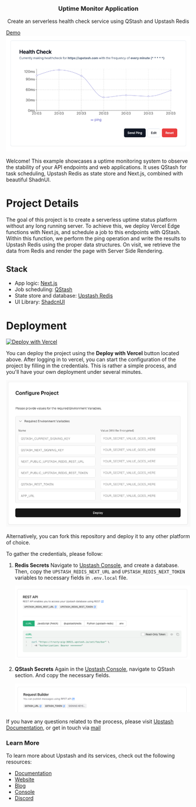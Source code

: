 <br />
<div align="center">

  <h3 align="center">Uptime Monitor Application</h3>

  <p align="center">
    Create an serverless health check service using QStash and Upstash Redis
  </p>
</div>

[Demo](https://healthcheck.upstash.app)
![](/public/preview.png)

Welcome! This example showcases a uptime monitoring system to observe the stability of your API endpoints and web applications. It uses QStash for task scheduling, Upstash Redis as state store and Next.js, combined with beautiful ShadnUI.

# Project Details

The goal of this project is to create a serverless uptime status platform without any long running server. To achieve this, we deploy Vercel Edge functions with Next.js, and schedule a job to this endpoints with QStash. Within this function, we perform the ping operation and write the results to Upstash Redis using the proper data structures. On visit, we retrieve the data from Redis and render the page with Server Side Rendering.

## Stack

- App logic: [Next.js](https://nextjs.org)
- Job scheduling: [QStash](https://upstash.com/docs/qstash)
- State store and database: [Upstash Redis](https://upstash.com/docs/redis)
- UI Library: [ShadcnUI](https://ui.shadcn.com/)

# Deployment

[![Deploy with Vercel](https://vercel.com/button)](https://vercel.com/new/clone?repository-url=https%3A%2F%2Fgithub.com%2Fupstash%2Fuptime&env=QSTASH_CURRENT_SIGNING_KEY,QSTASH_NEXT_SIGNING_KEY,NEXT_PUBLIC_UPSTASH_REDIS_REST_URL,NEXT_PUBLIC_UPSTASH_REDIS_REST_TOKEN,QSTASH_REST_TOKEN)

You can deploy the project using the **Deploy with Vercel** button located above. After logging in to vercel, you can start the configuration of the project by filling in the credentials. This is rather a simple process, and you'll have your own deployment under several minutes.

![Vercel Credentials](/public/vercel-credentials.png)

Alternatively, you can fork this repository and deploy it to any other platform of choice.

To gather the credentials, please follow:

1. **Redis Secrets**
   Navigate to [Upstash Console](console.upstash.com), and create a database. Then, copy the `UPSTASH_REDIS_NEXT_URL` and `UPSTASH_REDIS_NEXT_TOKEN` variables to necessary fields in `.env.local` file.

   ![Redis Credentials](/public/redis-credentials.png)

2. **QStash Secrets**
   Again in the [Upstash Console](console.upstash.com), navigate to QStash section. And copy the necessary fields.

   ![QStash Credentials](/public/qstash-credentials.png)

If you have any questions related to the process, please visit [Upstash Documentation](upstash.com/docs), or get in touch via [mail](mailto:support@upstash.com)

### Learn More

To learn more about Upstash and its services, check out the following resources:

- [Documentation](https://docs.upstash.com)
- [Website](https://upstash.com)
- [Blog](https://upstash.com/blog)
- [Console](https://console.upstash.com)
- [Discord](https://upstash.com/discord)
